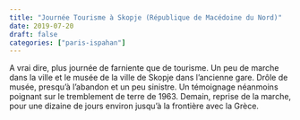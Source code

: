 ```yaml
---
title: "Journée Tourisme à Skopje (République de Macédoine du Nord)"
date: 2019-07-20
draft: false
categories: ["paris-ispahan"]
---
```


A vrai dire, plus journée de farniente que de tourisme. Un peu de marche dans la ville et le musée de la ville de Skopje dans l’ancienne gare. Drôle de musée, presqu’à l’abandon et un peu sinistre. Un témoignage néanmoins poignant sur le tremblement de terre de 1963.
Demain, reprise de la marche, pour une dizaine de jours environ jusqu’à la frontière avec la Grèce.
